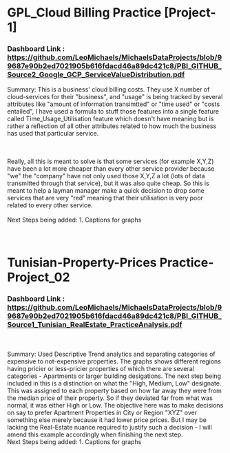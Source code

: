 # GPL_Cloud Billing Practice [Project-1]

### Dashboard Link : https://github.com/LeoMichaels/MichaelsDataProjects/blob/99687e90b2ed7021905b616fdacd46a89dc421c8/PBI_GITHUB_Source2_Google_GCP_ServiceValueDistribution.pdf

Summary: This is a business' cloud billing costs. They use X number of cloud-services for their "business", and "usage" is being tracked by several attributes like "amount of information transimtted" or "time used" or "costs entailed", I have used a formula to stuff those features into a single feature called Time_Usage_Utilisation feature which doesn't have meaning but is rather a reflection of all other attributes related to how much the business has used that particular service.

<br />
<br />
Really, all this is meant to solve is that some services (for example X,Y,Z) have been a lot more cheaper than every other service provider because "we" the "company" have not only used those X,Y,Z a lot (lots of data transmitted through that service), but it was also quite cheap. So this is meant to help a layman manager make a quick decision to drop some services that are very "red" meaning that their utilisation is very poor related to every other service. 
<br />
<br />
Next Steps being added:
1. Captions for graphs
<br />
<br />
<br />

# Tunisian-Property-Prices Practice-Project_02

### Dashboard Link : https://github.com/LeoMichaels/MichaelsDataProjects/blob/99687e90b2ed7021905b616fdacd46a89dc421c8/PBI_GITHUB_Source1_Tunisian_RealEstate_PracticeAnalysis.pdf

<br />
<br />
Summary: Used Descriptive Trend analytics and separating categories of expensive to not-expensive properties. The graphs shows different regions having pricier or less-pricier properties of which there are several categories - Apartments or larger building desigations. The next step being included in this is a distinction on what the "High, Medium, Low" designate. This was assigned to each property based on how far away they were from the median price of their property. So if they deviated far from what was normal, it was either High or Low. The objective here was to make decisions on say to prefer Apartment Properties in City or Region "XYZ" over something else merely because it had lower price prices. But I may be lacking the Real-Estate nuance required to justify such a decision - I will amend this example accordingly when finishing the next step.
<br />
Next Steps being added:
1. Captions for graphs
